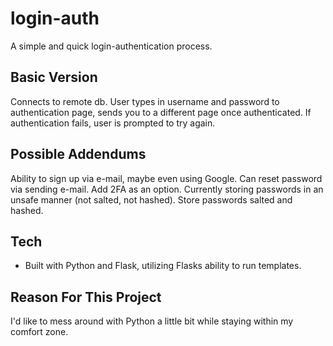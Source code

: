 # login-auth
A simple and quick login-authentication process.

## Basic Version
Connects to remote db.
User types in username and password to authentication page, sends you to a different page once authenticated.
If authentication fails, user is prompted to try again. 

## Possible Addendums
Ability to sign up via e-mail, maybe even using Google. 
Can reset password via sending e-mail.
Add 2FA as an option.
Currently storing passwords in an unsafe manner (not salted, not hashed). Store passwords salted and hashed.

## Tech
 - Built with Python and Flask, utilizing Flasks ability to run templates.

## Reason For This Project
I'd like to mess around with Python a little bit while staying within my comfort zone.
